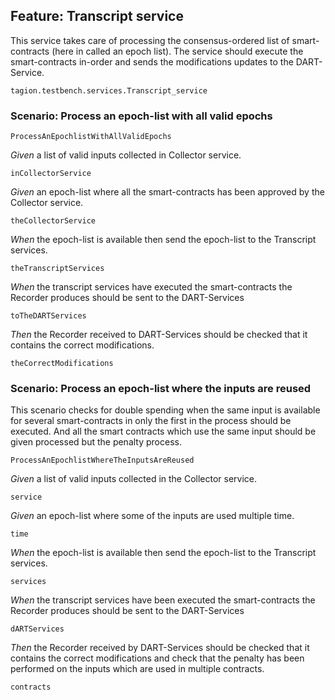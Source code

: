 ## Feature: Transcript service
This service takes care of processing the consensus-ordered list of smart-contracts (here in called an epoch list).
The service should execute the smart-contracts in-order and sends the modifications updates to the DART-Service.

`tagion.testbench.services.Transcript_service`

### Scenario: Process an epoch-list with all valid epochs

`ProcessAnEpochlistWithAllValidEpochs`

*Given* a list of valid inputs collected in Collector service.

`inCollectorService`

*Given* an epoch-list where all the smart-contracts has been approved by the Collector service.

`theCollectorService`

*When* the epoch-list is available then send the epoch-list to the Transcript services.

`theTranscriptServices`

*When* the transcript services have executed the smart-contracts the Recorder produces should be sent to the DART-Services

`toTheDARTServices`

*Then* the Recorder received to DART-Services should be checked that it contains the correct modifications.

`theCorrectModifications`


### Scenario: Process an epoch-list where the inputs are reused
This scenario checks for double spending when the same input is available for several smart-contracts in only the first in the process should be executed.
And all the smart contracts which use the same input should be given processed but the penalty process.

`ProcessAnEpochlistWhereTheInputsAreReused`

*Given* a list of valid inputs collected in the Collector service.

`service`

*Given* an epoch-list where some of the inputs are used multiple time.

`time`

*When* the epoch-list is available then send the epoch-list to the Transcript services.

`services`

*When* the transcript services have been executed the smart-contracts the Recorder produces should be sent to the DART-Services

`dARTServices`

*Then* the Recorder received by DART-Services should be checked that it contains the correct modifications and check that the penalty has been performed on the inputs which are used in multiple contracts.

`contracts`